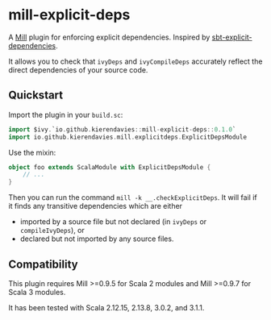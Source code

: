 # mill-explicit-deps

A [Mill](https://com-lihaoyi.github.io/mill) plugin for enforcing explicit dependencies. Inspired by [sbt-explicit-dependencies](https://github.com/cb372/sbt-explicit-dependencies).

It allows you to check that `ivyDeps` and `ivyCompileDeps` accurately reflect the direct dependencies of your source code.

## Quickstart

Import the plugin in your `build.sc`:
```scala
import $ivy.`io.github.kierendavies::mill-explicit-deps::0.1.0`
import io.github.kierendavies.mill.explicitdeps.ExplicitDepsModule
```

Use the mixin:
```scala
object foo extends ScalaModule with ExplicitDepsModule {
    // ...
}
```

Then you can run the command `mill -k __.checkExplicitDeps`.
It will fail if it finds any transitive dependencies which are either
- imported by a source file but not declared (in `ivyDeps` or `compileIvyDeps`), or
- declared but not imported by any source files.

## Compatibility

This plugin requires Mill >=0.9.5 for Scala 2 modules and Mill >=0.9.7 for Scala 3 modules.

It has been tested with Scala 2.12.15, 2.13.8, 3.0.2, and 3.1.1.
